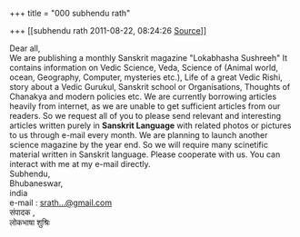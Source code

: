 +++
title = "000 subhendu rath"

+++
[[subhendu rath	2011-08-22, 08:24:26 [Source](https://groups.google.com/g/samskrita/c/8x3gOYVxuqA)]]



Dear all,  
We are publishing a monthly Sanskrit magazine "Lokabhasha Sushreeh" It contains information on Vedic Science, Veda, Science of (Animal world, ocean, Geography, Computer, mysteries etc.), Life of a great Vedic Rishi, story about a Vedic Gurukul, Sanskrit school or Organisations, Thoughts of Chanakya and modern policies etc. We are currently borrowing articles heavily from internet, as we are unable to get sufficient articles from our readers. So we request all of you to please send relevant and interesting articles written purely in **Sanskrit Language** with related photos or pictures to us through e-mail every month. We are planning to launch another science magazine by the year end. So we will require many scinetific material written in Sanskrit language. Please cooperate with us. You can interact with me at my e-mail directly.  
Subhendu,  
Bhubaneswar,  
india  
e-mail : [srath...@gmail.com]()  
संपादक ,  
लोकभाषा शुश्रिः  
  

